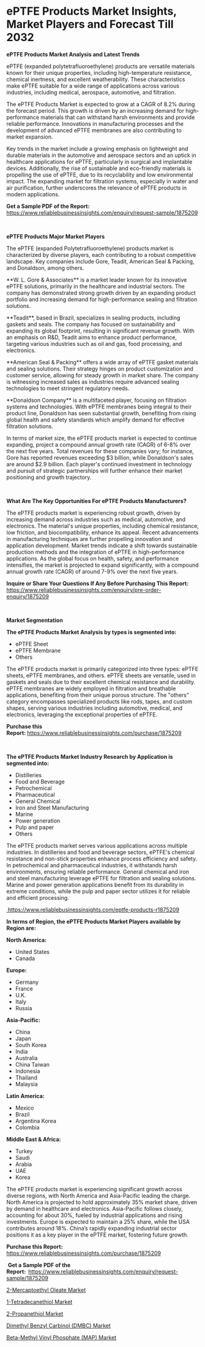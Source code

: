 <p><h1>ePTFE Products Market Insights, Market Players and Forecast Till 2032</h1></p><p><strong>ePTFE Products Market Analysis and Latest Trends</strong></p>
<p><p>ePTFE (expanded polytetrafluoroethylene) products are versatile materials known for their unique properties, including high-temperature resistance, chemical inertness, and excellent weatherability. These characteristics make ePTFE suitable for a wide range of applications across various industries, including medical, aerospace, automotive, and filtration. </p><p>The ePTFE Products Market is expected to grow at a CAGR of 8.2% during the forecast period. This growth is driven by an increasing demand for high-performance materials that can withstand harsh environments and provide reliable performance. Innovations in manufacturing processes and the development of advanced ePTFE membranes are also contributing to market expansion. </p><p>Key trends in the market include a growing emphasis on lightweight and durable materials in the automotive and aerospace sectors and an uptick in healthcare applications for ePTFE, particularly in surgical and implantable devices. Additionally, the rise of sustainable and eco-friendly materials is propelling the use of ePTFE, due to its recyclability and low environmental impact. The expanding market for filtration systems, especially in water and air purification, further underscores the relevance of ePTFE products in modern applications.</p></p>
<p><strong>Get a Sample PDF of the Report:&nbsp;</strong> <a href="https://www.reliablebusinessinsights.com/enquiry/request-sample/1875209?utm_campaign=1117&utm_medium=2&utm_source=Github&utm_content=ia&utm_term=03042025&utm_id=eptfe-products">https://www.reliablebusinessinsights.com/enquiry/request-sample/1875209</a></p>
<p>&nbsp;</p>
<p><strong>ePTFE Products Major Market Players</strong></p>
<p><p>The ePTFE (expanded Polytetrafluoroethylene) products market is characterized by diverse players, each contributing to a robust competitive landscape. Key companies include Gore, Teadit, American Seal & Packing, and Donaldson, among others.</p><p>**W. L. Gore & Associates** is a market leader known for its innovative ePTFE solutions, primarily in the healthcare and industrial sectors. The company has demonstrated strong growth driven by an expanding product portfolio and increasing demand for high-performance sealing and filtration solutions.</p><p>**Teadit**, based in Brazil, specializes in sealing products, including gaskets and seals. The company has focused on sustainability and expanding its global footprint, resulting in significant revenue growth. With an emphasis on R&D, Teadit aims to enhance product performance, targeting various industries such as oil and gas, food processing, and electronics.</p><p>**American Seal & Packing** offers a wide array of ePTFE gasket materials and sealing solutions. Their strategy hinges on product customization and customer service, allowing for steady growth in market share. The company is witnessing increased sales as industries require advanced sealing technologies to meet stringent regulatory needs.</p><p>**Donaldson Company** is a multifaceted player, focusing on filtration systems and technologies. With ePTFE membranes being integral to their product line, Donaldson has seen substantial growth, benefiting from rising global health and safety standards which amplify demand for effective filtration solutions.</p><p>In terms of market size, the ePTFE products market is expected to continue expanding, project a compound annual growth rate (CAGR) of 6-8% over the next five years. Total revenues for these companies vary; for instance, Gore has reported revenues exceeding $3 billion, while Donaldson's sales are around $2.9 billion. Each player's continued investment in technology and pursuit of strategic partnerships will further enhance their market positioning and growth trajectory.</p></p>
<p>&nbsp;</p>
<p><strong>What Are The Key Opportunities For ePTFE Products Manufacturers?</strong></p>
<p><p>The ePTFE products market is experiencing robust growth, driven by increasing demand across industries such as medical, automotive, and electronics. The material's unique properties, including chemical resistance, low friction, and biocompatibility, enhance its appeal. Recent advancements in manufacturing techniques are further propelling innovation and application development. Market trends indicate a shift towards sustainable production methods and the integration of ePTFE in high-performance applications. As the global focus on health, safety, and performance intensifies, the market is projected to expand significantly, with a compound annual growth rate (CAGR) of around 7-9% over the next five years.</p></p>
<p><strong>Inquire or Share Your Questions If Any Before Purchasing This Report:</strong> <a href="https://www.reliablebusinessinsights.com/enquiry/pre-order-enquiry/1875209?utm_campaign=1117&utm_medium=2&utm_source=Github&utm_content=ia&utm_term=03042025&utm_id=eptfe-products">https://www.reliablebusinessinsights.com/enquiry/pre-order-enquiry/1875209</a></p>
<p>&nbsp;</p>
<p><strong>Market Segmentation</strong></p>
<p><strong>The ePTFE Products Market Analysis by types is segmented into:</strong></p>
<p><ul><li>ePTFE Sheet</li><li>ePTFE Membrane</li><li>Others</li></ul></p>
<p><p>The ePTFE products market is primarily categorized into three types: ePTFE sheets, ePTFE membranes, and others. ePTFE sheets are versatile, used in gaskets and seals due to their excellent chemical resistance and durability. ePTFE membranes are widely employed in filtration and breathable applications, benefiting from their unique porous structure. The "others" category encompasses specialized products like rods, tapes, and custom shapes, serving various industries including automotive, medical, and electronics, leveraging the exceptional properties of ePTFE.</p></p>
<p><strong>Purchase this Report:&nbsp;</strong><a href="https://www.reliablebusinessinsights.com/purchase/1875209?utm_campaign=1117&utm_medium=2&utm_source=Github&utm_content=ia&utm_term=03042025&utm_id=eptfe-products">https://www.reliablebusinessinsights.com/purchase/1875209</a></p>
<p>&nbsp;</p>
<p><strong>The ePTFE Products Market Industry Research by Application is segmented into:</strong></p>
<p><ul><li>Distilleries</li><li>Food and Beverage</li><li>Petrochemical</li><li>Pharmaceutical</li><li>General Chemical</li><li>Iron and Steel Manufacturing</li><li>Marine</li><li>Power generation</li><li>Pulp and paper</li><li>Others</li></ul></p>
<p><p>The ePTFE products market serves various applications across multiple industries. In distilleries and food and beverage sectors, ePTFE's chemical resistance and non-stick properties enhance process efficiency and safety. In petrochemical and pharmaceutical industries, it withstands harsh environments, ensuring reliable performance. General chemical and iron and steel manufacturing leverage ePTFE for filtration and sealing solutions. Marine and power generation applications benefit from its durability in extreme conditions, while the pulp and paper sector utilizes it for reliable and efficient processing.</p></p>
<p><a href="https://www.reliablebusinessinsights.com/eptfe-products-r1875209?utm_campaign=1117&utm_medium=2&utm_source=Github&utm_content=ia&utm_term=03042025&utm_id=eptfe-products">&nbsp;https://www.reliablebusinessinsights.com/eptfe-products-r1875209</a></p>
<p><strong>In terms of Region, the ePTFE Products Market Players available by Region are:</strong></p>
<p>
    <p> <strong> North America: </strong>
        <ul>
            <li>United States</li>
            <li>Canada</li>
        </ul>
        </p> 
    <p> <strong> Europe: </strong>
        <ul>
            <li>Germany</li>
            <li>France</li>
            <li>U.K.</li>
            <li>Italy</li>
            <li>Russia</li>
        </ul>
        </p> 
    <p> <strong> Asia-Pacific: </strong>
        <ul>
            <li>China</li>
            <li>Japan</li>
            <li>South Korea</li>
            <li>India</li>
            <li>Australia</li>
            <li>China Taiwan</li>
            <li>Indonesia</li>
            <li>Thailand</li>
            <li>Malaysia</li>
        </ul>
        </p> 
    <p> <strong> Latin America: </strong>
        <ul>
            <li>Mexico</li>
            <li>Brazil</li>
            <li>Argentina Korea</li>
            <li>Colombia</li>
        </ul>
        </p> 
    <p> <strong> Middle East & Africa: </strong>
        <ul>
            <li>Turkey</li>
            <li>Saudi</li>
            <li>Arabia</li>
            <li>UAE</li>
            <li>Korea</li>
        </ul>
    </p>
    </p>
<p><p>The ePTFE products market is experiencing significant growth across diverse regions, with North America and Asia-Pacific leading the charge. North America is projected to hold approximately 35% market share, driven by demand in healthcare and electronics. Asia-Pacific follows closely, accounting for about 30%, fueled by industrial applications and rising investments. Europe is expected to maintain a 25% share, while the USA contributes around 18%. China’s rapidly expanding industrial sector positions it as a key player in the ePTFE market, fostering future growth.</p></p>
<p><strong>Purchase this Report: </strong><a href="https://www.reliablebusinessinsights.com/purchase/1875209?utm_campaign=1117&utm_medium=2&utm_source=Github&utm_content=ia&utm_term=03042025&utm_id=eptfe-products">https://www.reliablebusinessinsights.com/purchase/1875209</a></p>
<p>&nbsp;<strong>Get a Sample PDF of the Report:&nbsp;&nbsp;</strong><a href="https://www.reliablebusinessinsights.com/enquiry/request-sample/1875209?utm_campaign=1117&utm_medium=2&utm_source=Github&utm_content=ia&utm_term=03042025&utm_id=eptfe-products">https://www.reliablebusinessinsights.com/enquiry/request-sample/1875209</a></p>
<p><strong></strong></p>
<p><p><a href="https://github.com/jaspartatin/Market-Research-Report-List-1/blob/main/2-mercaptoethyl-oleate-market.md?utm_campaign=1117&utm_medium=2&utm_source=Github&utm_content=ia&utm_term=03042025&utm_id=eptfe-products">2-Mercaptoethyl Oleate Market</a></p><p><a href="https://github.com/kluviabolofo/Market-Research-Report-List-1/blob/main/1-tetradecanethiol-market.md?utm_campaign=1117&utm_medium=2&utm_source=Github&utm_content=ia&utm_term=03042025&utm_id=eptfe-products">1-Tetradecanethiol Market</a></p><p><a href="https://github.com/toghojbeinta/Market-Research-Report-List-1/blob/main/2-propanethiol-market.md?utm_campaign=1117&utm_medium=2&utm_source=Github&utm_content=ia&utm_term=03042025&utm_id=eptfe-products">2-Propanethiol Market</a></p><p><a href="https://github.com/alefermeivys/Market-Research-Report-List-1/blob/main/dimethyl-benzyl-carbinol-dmbc-market.md?utm_campaign=1117&utm_medium=2&utm_source=Github&utm_content=ia&utm_term=03042025&utm_id=eptfe-products">Dimethyl Benzyl Carbinol (DMBC) Market</a></p><p><a href="https://github.com/jullselai/Market-Research-Report-List-1/blob/main/beta-methyl-vinyl-phosphate-map-market.md?utm_campaign=1117&utm_medium=2&utm_source=Github&utm_content=ia&utm_term=03042025&utm_id=eptfe-products">Beta-Methyl Vinyl Phosphate (MAP) Market</a></p></p>